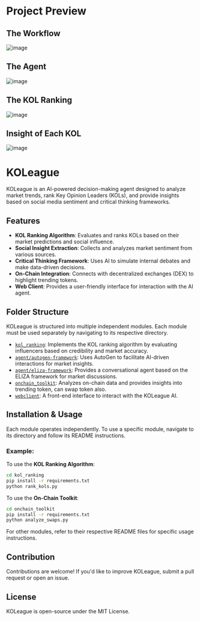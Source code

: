 # Project Preview

## The Workflow
![image](https://github.com/user-attachments/assets/3d9e0463-7ac0-468b-ad1e-d10bc5887ffc)

## The Agent
![image](https://github.com/user-attachments/assets/898962c1-9951-45ac-9a88-24e7b599af3e)

## The KOL Ranking 
![image](https://github.com/user-attachments/assets/450d78f3-c3b8-4ce2-9d96-46f96fd37550)

## Insight of Each KOL
![image](https://github.com/user-attachments/assets/75d7318e-0334-4019-8877-6e7e6fb1e31e)


# KOLeague

KOLeague is an AI-powered decision-making agent designed to analyze market trends, rank Key Opinion Leaders (KOLs), and provide insights based on social media sentiment and critical thinking frameworks.

## Features
- **KOL Ranking Algorithm**: Evaluates and ranks KOLs based on their market predictions and social influence.
- **Social Insight Extraction**: Collects and analyzes market sentiment from various sources.
- **Critical Thinking Framework**: Uses AI to simulate internal debates and make data-driven decisions.
- **On-Chain Integration**: Connects with decentralized exchanges (DEX) to highlight trending tokens.
- **Web Client**: Provides a user-friendly interface for interaction with the AI agent.

## Folder Structure
KOLeague is structured into multiple independent modules. Each module must be used separately by navigating to its respective directory.

- [`kol_ranking`](https://github.com/draco-labs/KOLeague/tree/main/kol_ranking): Implements the KOL ranking algorithm by evaluating influencers based on credibility and market accuracy.
- [`agent/autogen-framework`](https://github.com/draco-labs/KOLeague/tree/main/agent/autogen-framework): Uses AutoGen to facilitate AI-driven interactions for market insights.
- [`agent/eliza-framework`](https://github.com/draco-labs/KOLeague/tree/main/agent/eliza-framework): Provides a conversational agent based on the ELIZA framework for market discussions.
- [`onchain_toolkit`](https://github.com/draco-labs/KOLeague/tree/main/onchain_toolkit): Analyzes on-chain data and provides insights into trending token, can swap token also.
- [`webclient`](https://github.com/draco-labs/KOLeague/tree/main/webclient): A front-end interface to interact with the KOLeague AI.

## Installation & Usage
Each module operates independently. To use a specific module, navigate to its directory and follow its README instructions.

### Example:
To use the **KOL Ranking Algorithm**:
```bash
cd kol_ranking
pip install -r requirements.txt
python rank_kols.py
```

To use the **On-Chain Toolkit**:
```bash
cd onchain_toolkit
pip install -r requirements.txt
python analyze_swaps.py
```

For other modules, refer to their respective README files for specific usage instructions.

## Contribution
Contributions are welcome! If you'd like to improve KOLeague, submit a pull request or open an issue.

## License
KOLeague is open-source under the MIT License.

